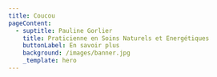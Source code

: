 ```yaml
---
title: Coucou
pageContent:
  - suptitle: Pauline Gorlier
    title: Praticienne en Soins Naturels et Energétiques
    buttonLabel: En savoir plus
    background: /images/banner.jpg
    _template: hero
---
```


